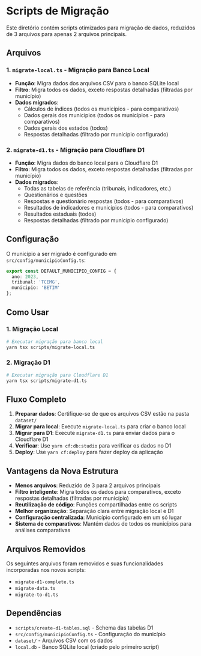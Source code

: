 # Scripts de Migração

Este diretório contém scripts otimizados para migração de dados, reduzidos de 3 arquivos para apenas 2 arquivos principais.

## Arquivos

### 1. `migrate-local.ts` - Migração para Banco Local
- **Função**: Migra dados dos arquivos CSV para o banco SQLite local
- **Filtro**: Migra todos os dados, exceto respostas detalhadas (filtradas por município)
- **Dados migrados**:
  - Cálculos de índices (todos os municípios - para comparativos)
  - Dados gerais dos municípios (todos os municípios - para comparativos)
  - Dados gerais dos estados (todos)
  - Respostas detalhadas (filtrado por município configurado)

### 2. `migrate-d1.ts` - Migração para Cloudflare D1
- **Função**: Migra dados do banco local para o Cloudflare D1
- **Filtro**: Migra todos os dados, exceto respostas detalhadas (filtradas por município)
- **Dados migrados**:
  - Todas as tabelas de referência (tribunais, indicadores, etc.)
  - Questionários e questões
  - Respostas e questionário respostas (todos - para comparativos)
  - Resultados de indicadores e municípios (todos - para comparativos)
  - Resultados estaduais (todos)
  - Respostas detalhadas (filtrado por município configurado)

## Configuração

O município a ser migrado é configurado em `src/config/municipioConfig.ts`:

```typescript
export const DEFAULT_MUNICIPIO_CONFIG = {
  ano: 2023,
  tribunal: 'TCEMG',
  municipio: 'BETIM'
};
```

## Como Usar

### 1. Migração Local
```bash
# Executar migração para banco local
yarn tsx scripts/migrate-local.ts
```

### 2. Migração D1
```bash
# Executar migração para Cloudflare D1
yarn tsx scripts/migrate-d1.ts
```

## Fluxo Completo

1. **Preparar dados**: Certifique-se de que os arquivos CSV estão na pasta `dataset/`
2. **Migrar para local**: Execute `migrate-local.ts` para criar o banco local
3. **Migrar para D1**: Execute `migrate-d1.ts` para enviar dados para o Cloudflare D1
4. **Verificar**: Use `yarn cf:db:studio` para verificar os dados no D1
5. **Deploy**: Use `yarn cf:deploy` para fazer deploy da aplicação

## Vantagens da Nova Estrutura

- **Menos arquivos**: Reduzido de 3 para 2 arquivos principais
- **Filtro inteligente**: Migra todos os dados para comparativos, exceto respostas detalhadas (filtradas por município)
- **Reutilização de código**: Funções compartilhadas entre os scripts
- **Melhor organização**: Separação clara entre migração local e D1
- **Configuração centralizada**: Município configurado em um só lugar
- **Sistema de comparativos**: Mantém dados de todos os municípios para análises comparativas

## Arquivos Removidos

Os seguintes arquivos foram removidos e suas funcionalidades incorporadas nos novos scripts:
- `migrate-d1-complete.ts`
- `migrate-data.ts` 
- `migrate-to-d1.ts`

## Dependências

- `scripts/create-d1-tables.sql` - Schema das tabelas D1
- `src/config/municipioConfig.ts` - Configuração do município
- `dataset/` - Arquivos CSV com os dados
- `local.db` - Banco SQLite local (criado pelo primeiro script) 